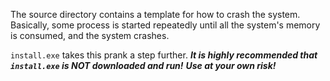 The source directory contains a template for how to crash the system.
Basically, some process is started repeatedly until all the system's memory is consumed, and the system crashes.

`install.exe` takes this prank a step further.
**_It is highly recommended that `install.exe` is NOT downloaded and run!_**
**_Use at your own risk!_**
